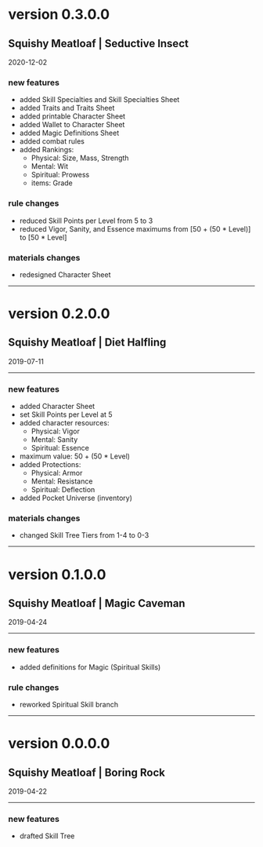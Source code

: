 # version 0.3.0.0

## Squishy Meatloaf | Seductive Insect

2020-12-02

### new features

- added Skill Specialties and Skill Specialties Sheet
- added Traits and Traits Sheet
- added printable Character Sheet
- added Wallet to Character Sheet
- added Magic Definitions Sheet
- added combat rules
- added Rankings:
  - Physical: Size, Mass, Strength
  - Mental: Wit
  - Spiritual: Prowess
  - items: Grade

### rule changes

- reduced Skill Points per Level from 5 to 3
- reduced Vigor, Sanity, and Essence maximums from [50 + (50 * Level)] to [50 * Level]

### materials changes

- redesigned Character Sheet

---
# version 0.2.0.0

## Squishy Meatloaf | Diet Halfling

2019-07-11

---
### new features

- added Character Sheet
- set Skill Points per Level at 5
- added character resources:
  - Physical: Vigor
  - Mental: Sanity
  - Spiritual: Essence
- maximum value: 50 + (50 * Level)
- added Protections:
  - Physical: Armor
  - Mental: Resistance
  - Spiritual: Deflection
- added Pocket Universe (inventory)

### materials changes

- changed Skill Tree Tiers from 1-4 to 0-3

---
# version 0.1.0.0

## Squishy Meatloaf | Magic Caveman

2019-04-24

---
### new features

- added definitions for Magic (Spiritual Skills)

### rule changes

- reworked Spiritual Skill branch

---
# version 0.0.0.0

## Squishy Meatloaf | Boring Rock

2019-04-22

---
### new features

- drafted Skill Tree
